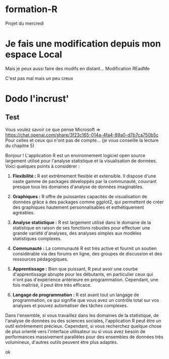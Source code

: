 # formation-R
Projet du mercredi
# Je fais une modification depuis mon espace Local
Mais je peux aussi faire des modifs en distant... Modification REadMe

C'est pas mal mais un peu creux

# Dodo l'incrust'

## Test
Vous voulez savoir ce que pense Microsoft => 
https://chat.openai.com/share/3f23c165-014a-4fa4-89a0-d7b7ca750b5c
Pour celles et ceux qui n'ont pas de compte... 
(je vous conseille la lecture du chapitre 5)

Bonjour ! L'application R est un environnement logiciel open source largement utilisé pour l'analyse statistique et la visualisation de données. Voici quelques points à considérer :

1. **Flexibilité :** R est extrêmement flexible et extensible. Il dispose d'une vaste gamme de packages développés par la communauté, couvrant presque tous les domaines d'analyse de données imaginables.

2. **Graphiques :** R offre de puissantes capacités de visualisation de données grâce à des packages comme ggplot2, qui permettent de créer des graphiques hautement personnalisables et esthétiquement agréables.

3. **Analyse statistique :** R est largement utilisé dans le domaine de la statistique en raison de ses fonctions robustes pour effectuer une grande variété d'analyses, des analyses simples aux modèles statistiques complexes.

4. **Communauté :** La communauté R est très active et fournit un soutien considérable via des forums en ligne, des groupes de discussion et des ressources pédagogiques.

5. **Apprentissage :** Bien que puissant, R peut avoir une courbe d'apprentissage abrupte pour les débutants, en particulier ceux qui n'ont pas d'expérience antérieure en programmation. Cependant, une fois maîtrisé, il peut être très efficace.

6. **Langage de programmation :** R est avant tout un langage de programmation, ce qui signifie que vous avez un contrôle total sur vos analyses et pouvez automatiser des tâches complexes.

Dans l'ensemble, si vous travaillez dans les domaines de la statistique, de l'analyse de données ou des sciences sociales, l'application R peut être un outil extrêmement précieux. Cependant, si vous recherchez quelque chose de plus orienté vers l'interface utilisateur ou si vous avez besoin de performances massivement parallèles pour des ensembles de données très volumineux, d'autres outils peuvent être plus adaptés.

ok
